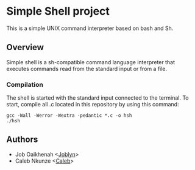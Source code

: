 # Simple Shell project

This is a simple UNIX command interpreter based on bash and Sh.

## Overview

Simple shell is a sh-compatible command language interpreter that executes commands read from the standard input or from a file.

### Compilation

The shell is started with the standard input connected to the terminal. To start, compile all .c located in this repository by using this command: 
```
gcc -Wall -Werror -Wextra -pedantic *.c -o hsh
./hsh
```

## Authors

* Job Oaikhenah <[Joblyn](https://github.com/joblyn)>
* Caleb Nkunze <[Caleb](https://github.com/Cank256)>